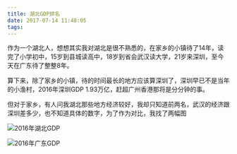```yaml
---
title: 湖北GDP排名
date: 2017-07-14 11:48:05
tags:
---
```


作为一个湖北人，想想其实我对湖北是很不熟悉的，在家乡的小镇待了14年，读完了小学初中，15岁到县城读高中，18岁到省会武汉读大学，21岁来深圳，至今天在广东待了整整8年。

算下来，除了家乡的小镇，待的时间最长的地方应该算深圳了，深圳早已不是当年的小渔村，2016年深圳GDP 1.93万亿，赶超广州香港那将是分分钟的事。

但对于家乡，有人问我湖北那些地方经济较好，我却只知道前两名，武汉的经济跟深圳差多少，也不知道具体的数字，为了作为对比，我找了两幅图

![2016年湖北GDP](https://febird.github.io/images/hbGDP.PNG)

![2016年广东GDP](https://febird.github.io/images/gdGDP.PNG)

